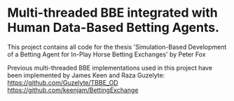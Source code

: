 # Multi-threaded BBE integrated with Human Data-Based Betting Agents.

This project contains all code for the thesis 'Simulation-Based Development of a Betting Agent for In-Play Horse Betting Exchanges' by Peter Fox



Previous multi-threaded BBE implementations used in this project have been implemented by James Keen and Raza Guzelyte:
https://github.com/Guzelyte/TBBE_OD
https://github.com/keenjam/BettingExchange

